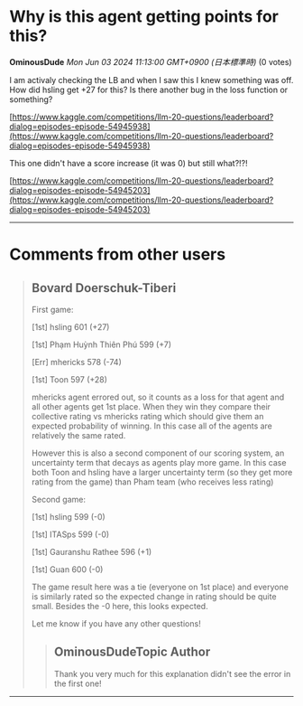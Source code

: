 # Why is this agent getting points for this?

**OminousDude** *Mon Jun 03 2024 11:13:00 GMT+0900 (日本標準時)* (0 votes)

I am activaly checking the LB and when I saw this I knew something was off. How did hsling get +27 for this? Is there another bug in the loss function or something?

[https://www.kaggle.com/competitions/llm-20-questions/leaderboard?dialog=episodes-episode-54945938](https://www.kaggle.com/competitions/llm-20-questions/leaderboard?dialog=episodes-episode-54945938)

This one didn't have a score increase (it was 0) but still what?!?!

[https://www.kaggle.com/competitions/llm-20-questions/leaderboard?dialog=episodes-episode-54945203](https://www.kaggle.com/competitions/llm-20-questions/leaderboard?dialog=episodes-episode-54945203)



---

 # Comments from other users

> ## Bovard Doerschuk-Tiberi
> 
> First game:
> 
> [1st] hsling 601 (+27)
> 
> [1st] Phạm Huỳnh Thiên Phú 599 (+7)
> 
> [Err] mhericks 578 (-74)
> 
> [1st] Toon 597 (+28)
> 
> mhericks agent errored out, so it counts as a loss for that agent and all other agents get 1st place. When they win they compare their collective rating vs mhericks rating which should give them an expected probability of winning. In this case all of the agents are relatively the same rated.
> 
> However this is also a second component of our scoring system, an uncertainty term that decays as agents play more game. In this case both Toon and hsling have a larger uncertainty term (so they get more rating from the game) than Pham team (who receives less rating)
> 
> Second game:
> 
> [1st] hsling 599 (-0)
> 
> [1st] ITASps 599 (-0)
> 
> [1st] Gauranshu Rathee 596 (+1)
> 
> [1st] Guan 600 (-0)
> 
> The game result here was a tie (everyone on 1st place) and everyone is similarly rated so the expected change in rating should be quite small. Besides the -0 here, this looks expected.
> 
> Let me know if you have any other questions!
> 
> 
> 
> > ## OminousDudeTopic Author
> > 
> > Thank you very much for this explanation didn't see the error in the first one!
> > 
> > 
> > 


---

